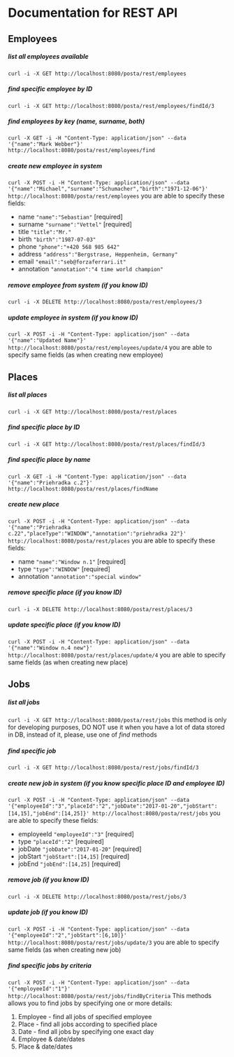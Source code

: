 # Documentation for REST API

## Employees

##### list all employees available
``curl -i -X GET http://localhost:8080/posta/rest/employees``

##### find specific employee by ID
``curl -i -X GET http://localhost:8080/posta/rest/employees/findId/3``

##### find employees by key (name, surname, both)
``curl -X GET -i -H "Content-Type: application/json" --data '{"name":"Mark Webber"}' http://localhost:8080/posta/rest/employees/find``

##### create new employee in system
``curl -X POST -i -H "Content-Type: application/json" --data '{"name":"Michael","surname":"Schumacher","birth":"1971-12-06"}' http://localhost:8080/posta/rest/employees``
you are able to specify these fields:
* name ``"name":"Sebastian"`` [required]
* surname ``"surname":"Vettel"`` [required]
* title ``"title":"Mr."``
* birth ``"birth":"1987-07-03"``
* phone ``"phone":"+420 568 985 642"``
* address ``"address":"Bergstrase, Heppenheim, Germany"``
* email ``"email":"seb@forzaferrari.it"``
* annotation ``"annotation":"4 time world champion"``

##### remove employee from system (if you know ID)
``curl -i -X DELETE http://localhost:8080/posta/rest/employees/3``

##### update employee in system (if you know ID)
``curl -X POST -i -H "Content-Type: application/json" --data '{"name":"Updated Name"}' http://localhost:8080/posta/rest/employees/update/4``
you are able to specify same fields (as when creating new employee)

## Places

##### list all places
``curl -i -X GET http://localhost:8080/posta/rest/places``

##### find specific place by ID
``curl -i -X GET http://localhost:8080/posta/rest/places/findId/3``

##### find specific place by name
``curl -X GET -i -H "Content-Type: application/json" --data '{"name":"Priehradka c.2"}' http://localhost:8080/posta/rest/places/findName``

##### create new place
``curl -X POST -i -H "Content-Type: application/json" --data '{"name":"Priehradka c.22","placeType":"WINDOW","annotation":"priehradka 22"}' http://localhost:8080/posta/rest/places``
you are able to specify these fields:
* name ``"name":"Window n.1"`` [required]
* type ``"type":"WINDOW"`` [required]
* annotation ``"annotation":"special window"``

##### remove specific place (if you know ID)
``curl -i -X DELETE http://localhost:8080/posta/rest/places/3``

##### update specific place (if you know ID)
``curl -X POST -i -H "Content-Type: application/json" --data '{"name":"Window n.4 new"}' http://localhost:8080/posta/rest/places/update/4``
you are able to specify same fields (as when creating new place)

## Jobs

##### list all jobs
``curl -i -X GET http://localhost:8080/posta/rest/jobs``
this method is only for developing purposes,
DO NOT use it when you have a lot of data stored in DB,
instead of it, please, use one of *find* methods

##### find specific job
``curl -i -X GET http://localhost:8080/posta/rest/jobs/findId/3``

##### create new job in system (if you know specific place ID and employee ID)
``curl -X POST -i -H "Content-Type: application/json" --data '{"employeeId":"3","placeId":"2","jobDate":"2017-01-20","jobStart":[14,15],"jobEnd":[14,25]}' http://localhost:8080/posta/rest/jobs``
you are able to specify these fields:
* employeeId ``"employeeId":"3"`` [required]
* type ``"placeId":"2"`` [required]
* jobDate ``"jobDate":"2017-01-20"`` [required]
* jobStart ``"jobStart":[14,15]`` [required]
* jobEnd ``"jobEnd":[14,25]`` [required]

##### remove job (if you know ID)
``curl -i -X DELETE http://localhost:8080/posta/rest/jobs/3``

##### update job (if you know ID)
``curl -X POST -i -H "Content-Type: application/json" --data '{"employeeId":"2","jobStart":[6,10]}' http://localhost:8080/posta/rest/jobs/update/3``
you are able to specify same fields (as when creating new job)

##### find specific jobs by criteria
``curl -X POST -i -H "Content-Type: application/json" --data '{"employeeId":"1"}' http://localhost:8080/posta/rest/jobs/findByCriteria``
This methods allows you to find jobs by specifying one or more details:
 1. Employee - find all jobs of specified employee
 2. Place - find all jobs according to specified place
 3. Date - find all jobs by specifying one exact day
 4. Employee & date/dates
 5. Place & date/dates
